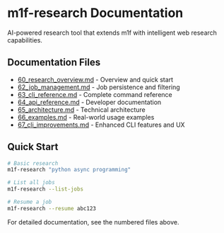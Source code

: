 # m1f-research Documentation

AI-powered research tool that extends m1f with intelligent web research
capabilities.

## Documentation Files

- [60_research_overview.md](60_research_overview.md) - Overview and quick start
- [62_job_management.md](62_job_management.md) - Job persistence and filtering
- [63_cli_reference.md](63_cli_reference.md) - Complete command reference
- [64_api_reference.md](64_api_reference.md) - Developer documentation
- [65_architecture.md](65_architecture.md) - Technical architecture
- [66_examples.md](66_examples.md) - Real-world usage examples
- [67_cli_improvements.md](67_cli_improvements.md) - Enhanced CLI features and
  UX

## Quick Start

```bash
# Basic research
m1f-research "python async programming"

# List all jobs
m1f-research --list-jobs

# Resume a job
m1f-research --resume abc123
```

For detailed documentation, see the numbered files above.
